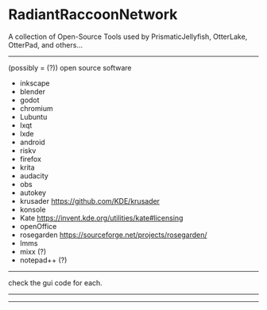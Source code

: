 # RadiantRaccoonNetwork
A collection of Open-Source Tools used by PrismaticJellyfish, OtterLake, OtterPad, and others...
***
(possibly = (?)) open source software 
- inkscape
- blender
- godot
- chromium
- Lubuntu
- lxqt
- lxde
- android
- riskv
- firefox
- krita
- audacity
- obs
- autokey
- krusader https://github.com/KDE/krusader
- konsole
- Kate https://invent.kde.org/utilities/kate#licensing
- openOffice
- rosegarden https://sourceforge.net/projects/rosegarden/
- lmms
- mixx (?)
- notepad++ (?)
*** 
check the gui code for each.
***



***

